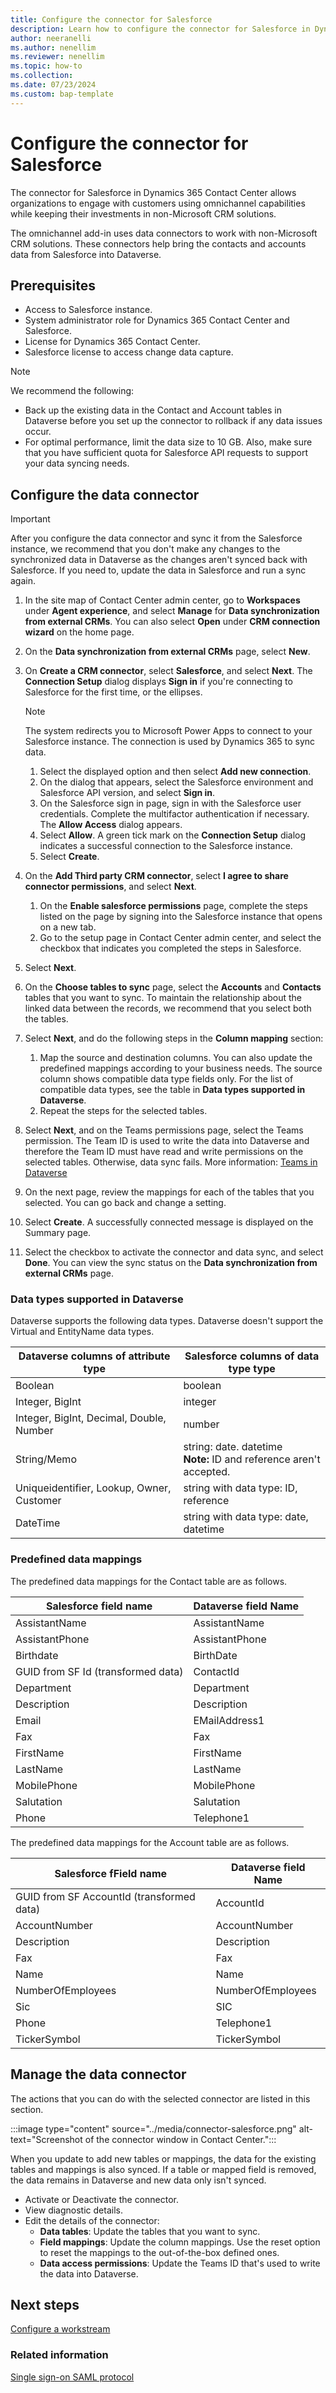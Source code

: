 ```yaml
---
title: Configure the connector for Salesforce
description: Learn how to configure the connector for Salesforce in Dynamics 365 Contact Center to bring the data into Dataverse.
author: neeranelli
ms.author: nenellim
ms.reviewer: nenellim
ms.topic: how-to
ms.collection:
ms.date: 07/23/2024
ms.custom: bap-template
---
```


# Configure the connector for Salesforce


The connector for Salesforce in Dynamics 365 Contact Center allows organizations to engage with customers using omnichannel capabilities while keeping their investments in non-Microsoft CRM solutions. 

The omnichannel add-in uses data connectors to work with non-Microsoft CRM solutions. These connectors help bring the contacts and accounts data from Salesforce into Dataverse. 

## Prerequisites

- Access to Salesforce instance.
- System administrator role for Dynamics 365 Contact Center and Salesforce.
- License for Dynamics 365 Contact Center.
- Salesforce license to access change data capture.

> [!NOTE]
> We recommend the following:
> - Back up the existing data in the Contact and Account tables in Dataverse before you set up the connector to rollback if any data issues occur.
> - For optimal performance, limit the data size to 10 GB. Also, make sure that you have sufficient quota for Salesforce API requests to support your data syncing needs.

## Configure the data connector

> [!IMPORTANT]
> After you configure the data connector and sync it from the Salesforce instance, we recommend that you don't make any changes to the synchronized data in Dataverse as the changes aren't synced back with Salesforce. If you need to, update the data in Salesforce and run a sync again.

1. In the site map of Contact Center admin center, go to **Workspaces** under **Agent experience**, and select **Manage** for **Data synchronization from external CRMs**. You can also select **Open** under **CRM connection wizard** on the home page.
1. On the **Data synchronization from external CRMs** page, select **New**.
1. On **Create a CRM connector**, select **Salesforce**, and select **Next**. The **Connection Setup** dialog displays **Sign in** if you're connecting to Salesforce for the first time, or the ellipses.

    > [!NOTE]
    > The system redirects you to Microsoft Power Apps to connect to your Salesforce instance. The connection is used by Dynamics 365 to sync data.

    1. Select the displayed option and then select **Add new connection**. 
    1. On the dialog that appears, select the Salesforce environment and Salesforce API version, and select **Sign in**.
    1. On the Salesforce sign in page, sign in with the Salesforce user credentials. Complete the multifactor authentication if necessary. The **Allow Access** dialog appears.
    1. Select **Allow**. A green tick mark on the **Connection Setup** dialog indicates a successful connection to the Salesforce instance.
    1. Select **Create**. 
1. On the **Add Third party CRM connector**, select **I agree to share connector permissions**, and select **Next**.
    1. On the **Enable salesforce permissions** page, complete the steps listed on the page by signing into the Salesforce instance that opens on a new tab.
    1. Go to the setup page in Contact Center admin center, and select the checkbox that indicates you completed the steps in Salesforce.
1. Select **Next**.
1. On the **Choose tables to sync** page, select the **Accounts** and **Contacts** tables that you want to sync. To maintain the relationship about the linked data between the records, we recommend that you select both the tables.
1. Select **Next**, and do the following steps in the **Column mapping** section:
   1. Map the source and destination columns. You can also update the predefined mappings according to your business needs. The source column shows compatible data type fields only. For the list of compatible data types, see the table in **Data types supported in Dataverse**.
   1. Repeat the steps for the selected tables.
1. Select **Next**, and on the Teams permissions page, select the Teams permission. The Team ID is used to write the data into Dataverse and therefore the Team ID must have read and write permissions on the selected tables. Otherwise, data sync fails. More information: [Teams in Dataverse](/power-platform/admin/manage-teams)
1. On the next page, review the mappings for each of the tables that you selected. You can go back and change a setting.
1. Select **Create**. A successfully connected message is displayed on the Summary page.
1. Select the checkbox to activate the connector and data sync, and select **Done**. You can view the sync status on the **Data synchronization from external CRMs** page.

### Data types supported in Dataverse

Dataverse supports the following data types. Dataverse doesn't support the Virtual and EntityName data types.

| Dataverse columns of attribute type | Salesforce columns of data type type |
|-----------|-------------|
| Boolean    | boolean  |
| Integer, BigInt    | integer |
| Integer, BigInt, Decimal, Double, Number     | number |
| String/Memo | string: date. datetime <br>**Note:** ID and reference aren't accepted.|
| Uniqueidentifier, Lookup, Owner, Customer | string with data type: ID, reference |
| DateTime | string with data type: date, datetime |

### Predefined data mappings

The predefined data mappings for the Contact table are as follows.

| Salesforce field name | Dataverse field Name |
|-----------------------|----------------------|
| AssistantName         | AssistantName        |
| AssistantPhone        | AssistantPhone       |
| Birthdate             | BirthDate            |
| GUID from SF Id (transformed data) | ContactId |
| Department            | Department           |
| Description           | Description          |
| Email                 | EMailAddress1        |
| Fax                   | Fax                  |
| FirstName             | FirstName            |
| LastName              | LastName             |
| MobilePhone           | MobilePhone          |
| Salutation            | Salutation           |
| Phone                 | Telephone1           |

The predefined data mappings for the Account table are as follows.

| Salesforce fField name | Dataverse field Name |
|-----------------------|----------------------|
| GUID from SF AccountId (transformed data) | AccountId |
| AccountNumber | AccountNumber |
| Description | Description |
| Fax | Fax |
| Name | Name |
| NumberOfEmployees | NumberOfEmployees |
| Sic | SIC |
| Phone | Telephone1 |
| TickerSymbol | TickerSymbol |

## Manage the data connector

The actions that you can do with the selected connector are listed in this section.

:::image type="content" source="../media/connector-salesforce.png" alt-text="Screenshot of the connector window in Contact Center.":::

When you update to add new tables or mappings, the data for the existing tables and mappings is also synced. If a table or mapped field is removed, the data remains in Dataverse and new data only isn't synced.
 
- Activate or Deactivate the connector.
- View diagnostic details.
- Edit the details of the connector:
    - **Data tables**: Update the tables that you want to sync.
    - **Field mappings**: Update the column mappings. Use the reset option to reset the mappings to the out-of-the-box defined ones.
    - **Data access permissions**: Update the Teams ID that's used to write the data into Dataverse.

## Next steps

[Configure a workstream](/dynamics365/customer-service/administer/create-workstreams?context=/dynamics365/contact-center/context/administer-context)  

### Related information

[Single sign-on SAML protocol](/entra/identity-platform/single-sign-on-saml-protocol)  





